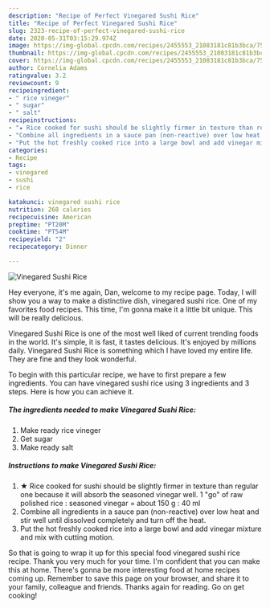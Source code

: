 ```yaml
---
description: "Recipe of Perfect Vinegared Sushi Rice"
title: "Recipe of Perfect Vinegared Sushi Rice"
slug: 2323-recipe-of-perfect-vinegared-sushi-rice
date: 2020-05-31T03:15:29.974Z
image: https://img-global.cpcdn.com/recipes/2455553_21083181c81b3bca/751x532cq70/vinegared-sushi-rice-recipe-main-photo.jpg
thumbnail: https://img-global.cpcdn.com/recipes/2455553_21083181c81b3bca/751x532cq70/vinegared-sushi-rice-recipe-main-photo.jpg
cover: https://img-global.cpcdn.com/recipes/2455553_21083181c81b3bca/751x532cq70/vinegared-sushi-rice-recipe-main-photo.jpg
author: Cornelia Adams
ratingvalue: 3.2
reviewcount: 9
recipeingredient:
- " rice vineger"
- " sugar"
- " salt"
recipeinstructions:
- "★ Rice cooked for sushi should be slightly firmer in texture than regular one because it will absorb the seasoned vinegar well. 1 &#34;go&#34; of raw polished rice : seasoned vinegar = about 150 g : 40 ml"
- "Combine all ingredients in a sauce pan (non-reactive) over low heat and stir well until dissolved completely and turn off the heat."
- "Put the hot freshly cooked rice into a large bowl and add vinegar mixture and mix with cutting motion."
categories:
- Recipe
tags:
- vinegared
- sushi
- rice

katakunci: vinegared sushi rice 
nutrition: 268 calories
recipecuisine: American
preptime: "PT20M"
cooktime: "PT54M"
recipeyield: "2"
recipecategory: Dinner

---
```



![Vinegared Sushi Rice](https://img-global.cpcdn.com/recipes/2455553_21083181c81b3bca/751x532cq70/vinegared-sushi-rice-recipe-main-photo.jpg)

Hey everyone, it's me again, Dan, welcome to my recipe page. Today, I will show you a way to make a distinctive dish, vinegared sushi rice. One of my favorites food recipes. This time, I'm gonna make it a little bit unique. This will be really delicious.



Vinegared Sushi Rice is one of the most well liked of current trending foods in the world. It's simple, it is fast, it tastes delicious. It's enjoyed by millions daily. Vinegared Sushi Rice is something which I have loved my entire life. They are fine and they look wonderful.


To begin with this particular recipe, we have to first prepare a few ingredients. You can have vinegared sushi rice using 3 ingredients and 3 steps. Here is how you can achieve it.

<!--inarticleads1-->

##### The ingredients needed to make Vinegared Sushi Rice:

1. Make ready  rice vineger
1. Get  sugar
1. Make ready  salt




<!--inarticleads2-->

##### Instructions to make Vinegared Sushi Rice:

1. ★ Rice cooked for sushi should be slightly firmer in texture than regular one because it will absorb the seasoned vinegar well. 1 &#34;go&#34; of raw polished rice : seasoned vinegar = about 150 g : 40 ml
1. Combine all ingredients in a sauce pan (non-reactive) over low heat and stir well until dissolved completely and turn off the heat.
1. Put the hot freshly cooked rice into a large bowl and add vinegar mixture and mix with cutting motion.




So that is going to wrap it up for this special food vinegared sushi rice recipe. Thank you very much for your time. I'm confident that you can make this at home. There's gonna be more interesting food at home recipes coming up. Remember to save this page on your browser, and share it to your family, colleague and friends. Thanks again for reading. Go on get cooking!
